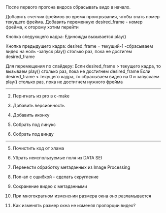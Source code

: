 После первого прогона видоса сбрасывать видо в начало.

Добавить счетчик фреймов во время проигрывания, чтобы знать номер текущего фрейма.
Добавить переменную desired_frame - номер фрейма, к оторому хотим перейти

Кнопка следующего кадра:
Единожды вызывается play() 

Кнопка предыдущего кадра:
desired_frame = текущий-1
-сбрасываем видео на ноль
-запуск play() столько раз, пока не достигем desired_frame

Для перемещения по слайдеру:
Если desired_frame > текущего кадра, то вызываем play() столько раз, пока не достигнем desired_frame
Если desired_frame < текущего кадра, то сбрасываем видео на 0 и запускаем play() столько раз, пока не достигнем нужного фрейма

----------------------------------

2. Пернгнать из pro в c-make

3. Добавить версионность

4. Добавить иконку

5. Собрать под линукс

6. Собрать под винду
--------------------

5. Почистить код от хлама

6. Убрать неиспользуемые поля из DATA SEI

7. Перенести обработку метаданных из Image Processing

8. Поп-ап с ошибкой - сделать скругление

9. Сохранение видео с метаданными

10. При многократном изменении размера окна оно разламывается

11. Как изменять размер окна не изменяя пропорции видео?

